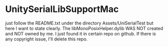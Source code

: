 # UnitySerialLibSupportMac

just follow the README.txt under the directory Assets/UniSerialTest
but here I want to state clearly. The libMonoPosixHelper.dylib WAS NOT created and NOT owned by me.
I just found it in certain repo on github. If there is any copyright issue, I'll delete this repo.
